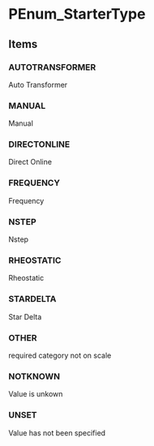 # PEnum_StarterType

## Items

### AUTOTRANSFORMER
Auto Transformer

### MANUAL
Manual

### DIRECTONLINE
Direct Online

### FREQUENCY
Frequency

### NSTEP
Nstep

### RHEOSTATIC
Rheostatic

### STARDELTA
Star Delta

### OTHER
required category not on scale

### NOTKNOWN
Value is unkown

### UNSET
Value has not been specified
